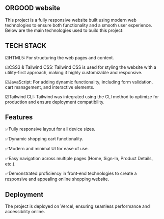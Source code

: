 
## ORGOOD website

This project is a fully responsive website built using modern web technologies to ensure both functionality and a smooth user experience. Below are the main technologies used to build this project:




## TECH STACK

☑HTML5: For structuring the web pages and content.

☑CSS3 & Tailwind CSS: Tailwind CSS is used for styling the website with a utility-first approach, making it highly customizable and responsive.

☑JavaScript: For adding dynamic functionality, including form validation, cart management, and interactive elements.

☑Tailwind CLI: Tailwind was integrated using the CLI method to optimize for production and ensure deployment compatibility.
## Features


✅Fully responsive layout for all device sizes.

✅Dynamic shopping cart functionality.

✅Modern and minimal UI for ease of use.

✅Easy navigation across multiple pages (Home, Sign-In, Product Details, etc.).

✅Demonstrated proficiency in front-end technologies to create a responsive and appealing online shopping website.
## Deployment

The project is deployed on Vercel, ensuring seamless performance and accessibility online.



